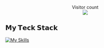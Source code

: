 <p align="center"> 
  Visitor count<br>
  <img src="https://profile-counter.glitch.me/naveenverma1/count.svg" />
</p>

## 𝗠𝘆 𝗧𝗲𝗰𝗸 𝗦𝘁𝗮𝗰𝗸
[![My Skills](https://skillicons.dev/icons?i=html,css,js,py,react,postman)](https://skillicons.dev)
